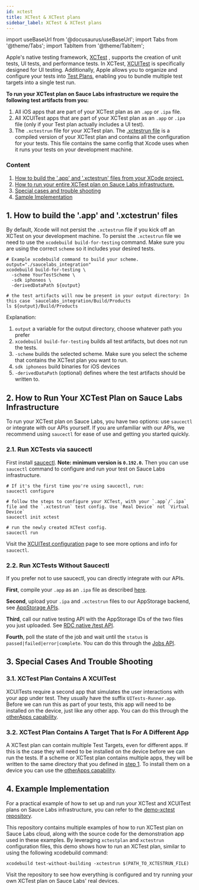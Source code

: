 ```yaml
---
id: xctest
title: XCTest & XCTest plans
sidebar_label: XCTest & XCTest plans
---
```


import useBaseUrl from '@docusaurus/useBaseUrl';
import Tabs from '@theme/Tabs';
import TabItem from '@theme/TabItem';

Apple's native testing framework, [XCTest](https://developer.apple.com/documentation/xctest) , supports the creation of unit tests, UI tests, and performance tests. In XCTest, [XCUITest](https://developer.apple.com/documentation/xctest/user-interface-tests) is specifically designed for UI testing. Additionally, Apple allows you to organize and configure your tests into [Test Plans](https://developer.apple.com/documentation/xcode/organizing-tests-to-improve-feedback), enabling you to bundle multiple test targets into a single test run.

**To run your XCTest plan on Sauce Labs infrastructure we require the following test artifacts from you:**
1. All iOS apps that are part of your XCTest plan as an `.app` or `.ipa` file.
2. All XCUITest apps that are part of your XCTest plan as an `.app` or `.ipa` file (only if your Test plan actually includes a UI test).
3. The `.xctestrun` file for your XCTest plan. The [.xctestrun file](https://keith.github.io/xcode-man-pages/xcodebuild.xctestrun.5.html) is a compiled version of your XCTest plan and contains all the configuration for your tests. This file contains the same config that Xcode uses when it runs your tests on your development machine.


### Content
1. [How to build the '.app' and '.xctestrun' files from your XCode project.](#1-how-to-build-the-app-and-xctestrun-files)
2. [How to run your entire XCTest plan on Sauce Labs infrastructure.](#2-how-to-run-your-xctest-plan-on-sauce-labs-infrastructure)
3. [Special cases and trouble shooting](#3-special-cases-and-trouble-shooting)
3. [Sample Implementation](#4-example-implementation)


## 1. How to build the '.app' and '.xctestrun' files
By default, Xcode will not persist the `.xctestrun` file if you kick off an XCTest on your development machine. To persist the `.xctestrun` file we need to use the `xcodebuild build-for-testing` command. Make sure you are using the correct `scheme` so it includes your desired tests.

```shell
# Example xcodebuild command to build your scheme.
output="./saucelabs_integration"
xcodebuild build-for-testing \
  -scheme YourTestScheme \
  -sdk iphoneos \
  -derivedDataPath ${output}

# the test artifacts will now be present in your output directory: In this case `saucelabs_integration/Build/Products
ls ${output}/Build/Products
```
Explanation:
1. `output` a variable for the output directory, choose whatever path you prefer
2. `xcodebuild build-for-testing` builds all test artifacts, but does not run the tests.
3. `-scheme` builds the selected scheme. Make sure you select the scheme that contains the XCTest plan you want to run.
4. `sdk iphoneos` build binaries for iOS devices
5. `-derivedDataPath` (optional) defines where the test artifacts should be written to.


## 2. How to Run Your XCTest Plan on Sauce Labs Infrastructure
To run your XCTest plan on Sauce Labs, you have two options: use `saucectl` or integrate with our APIs yourself. If you are unfamiliar with our APIs, we recommend using `saucectl` for ease of use and getting you started quickly.


### 2.1. Run XCTests via saucectl
First install [saucectl](/docs/dev/cli/saucectl.md#installing-saucectl). **Note: minimum version is `0.192.0`.** Then you can use `saucectl` command to configure and run your test on Sauce Labs infrastructure.

```shell
# If it's the first time you're using saucectl, run:
saucectl configure

# follow the steps to configure your XCTest, with your `.app`/`.ipa` file and the `.xctestrun` test config. Use `Real Device` not `Virtual Device`
saucectl init xctest

# run the newly created XCTest config.
saucectl run
```

Visit the [XCUITest configuration](/docs/mobile-apps/automated-testing/espresso-xcuitest/xcuitest.md) page to see more options and info for `saucectl`.

### 2.2. Run XCTests Without Saucectl

If you prefer not to use saucectl, you can directly integrate with our APIs.

**First**, compile your `.app` as an `.ipa` file as described [here](/docs/mobile-apps/automated-testing/ipa-files.md#building-an-ipa-from-an-app-bundle).

**Second**, upload your `.ipa` and `.xctestrun` files to our AppStorage backend, see [AppStorage APIs](/docs/mobile-apps/app-storage.md#upload-apps-via-rest-api).

**Third**, call our native testing API with the AppStorage IDs of the two files you just uploaded. See [RDC native /test API](/docs/dev/api/rdc.md#start-a-xctest-xcuitest-or-espresso-job).

**Fourth**, poll the state of the job and wait until the `status` is `passed|failed|error|complete`. You can do this through the [Jobs API](/docs/dev/api/rdc.md#get-a-specific-real-device-job).


## 3. Special Cases And Trouble Shooting

### 3.1. XCTest Plan Contains A XCUITest
XCUITests require a second app that simulates the user interactions with your app under test. They usually have the suffix `UITests-Runner.app`. Before we can run this as part of your tests, this app will need to be installed on the device, just like any other app. You can do this through the [otherApps capability](/docs/mobile-apps/automated-testing/espresso-xcuitest/xcuitest.md#otherapps).

### 3.2. XCTest Plan Contains A Target That Is For A Different App
A XCTest plan can contain multiple Test Targets, even for different apps. If this is the case they will need to be installed on the device before we can run the tests. If a scheme or XCTest plan contains multiple apps, they will be written to the same directory that you defined in [step 1](#1-how-to-build-the-app-and-xctestrun-files). To install them on a device you can use the [otherApps capability](/docs/mobile-apps/automated-testing/espresso-xcuitest/xcuitest.md#otherapps).


## 4. Example Implementation

For a practical example of how to set up and run your XCTest and XCUITest plans on Sauce Labs infrastructure, you can refer to
the [demo-xctest repository](https://github.com/saucelabs-training/demo-xctest).

This repository contains multiple examples of how to run XCTest plan on Sauce Labs cloud, along with the source code for the demonstration app
used in these examples. By leveraging `xctestplan` and `xctestrun` configuration files, this demo shows how to run an XCTest plan, similar to
using the following xcodebuild command:

```shell
xcodebuild test-without-building -xctestrun $(PATH_TO_XCTESTRUN_FILE)
```

Visit the repository to see how everything is configured and try running your own XCTest plan on Sauce Labs' real devices.